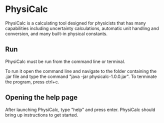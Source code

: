# PhysiCalc
PhysiCalc is a calculating tool designed for physicists that has many capabilities including uncertainty calculations, automatic unit handling and conversion, and many built-in physical constants.



## Run
PhysiCalc must be run from the command line or terminal.

To run it open the command line and navigate to the folder containing the .jar file and type the command "java -jar physicalc-1.0.0.jar".
To terminate the program, press ctrl+c.

## Opening the help page
After launching PhysiCalc, type "help" and press enter. PhysiCalc should bring up instructions to get started.
